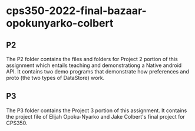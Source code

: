 # cps350-2022-final-bazaar-opokunyarko-colbert


## P2
The P2 folder contains the files and folders for Project 2  portion of this assignment which entails teaching and demonstrationg a Native android API. It contains two demo programs that demonstrate how preferences and proto (the two types of DataStore) work.

## P3
The P3 folder contains the Project 3 portion of this assignment. It contains the project file of Elijah Opoku-Nyarko and Jake Colbert's final project for CPS350.
